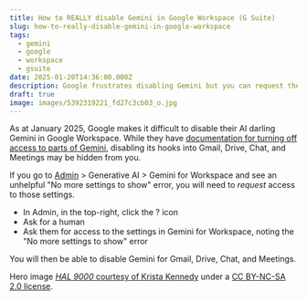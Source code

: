 ```yaml
---
title: How to REALLY disable Gemini in Google Workspace (G Suite)
slug: how-to-really-disable-gemini-in-google-workspace
tags:
  - gemini
  - google
  - workspace
  - gsuite
date: 2025-01-20T14:36:00.000Z
description: Google frustrates disabling Gemini but you can request their support to do it
draft: true
image: images/5392319221_fd27c3cb03_o.jpg
---
```

As at January 2025, Google makes it difficult to disable their AI darling Gemini in Google Workspace. While they have [documentation for turning off access to parts of Gemini](https://apps.google.com/supportwidget/articlehome), disabling its hooks into Gmail, Drive, Chat, and Meetings may be hidden from you.

If you go to [Admin](https://admin.google.com/) > Generative AI > Gemini for Workspace and see an unhelpful "No more settings to show" error, you will need to *request* access to those settings. 

* In Admin, in the top-right, click the ? icon
* Ask for a human
* Ask them for access to the settings in Gemini for Workspace, noting the "No more settings to show" error

You will then be able to disable Gemini for Gmail, Drive, Chat, and Meetings.

Hero image [*HAL 9000* courtesy of Krista Kennedy](https://www.flickr.com/photos/slimcoincidence/5392319221) under a [CC BY-NC-SA 2.0 license](https://creativecommons.org/licenses/by-nc-sa/2.0/).
